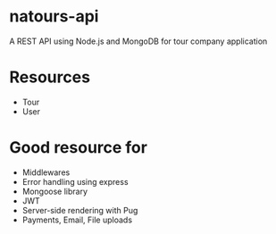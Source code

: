 # natours-api
A REST API using Node.js and MongoDB for tour company application

# Resources
- Tour
- User

# Good resource for
- Middlewares
- Error handling using express
- Mongoose library
- JWT
- Server-side rendering with Pug
- Payments, Email, File uploads

